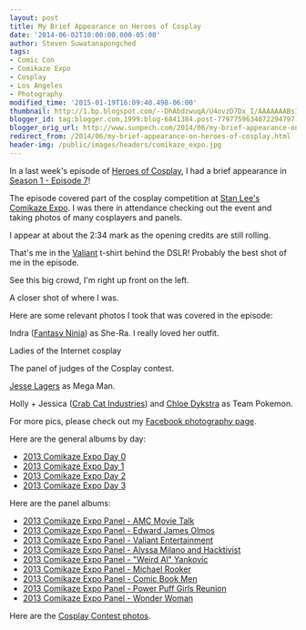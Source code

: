 ```yaml
---
layout: post
title: My Brief Appearance on Heroes of Cosplay
date: '2014-06-02T10:00:00.000-05:00'
author: Steven Suwatanapongched
tags:
- Comic Con
- Comikaze Expo
- Cosplay
- Los Angeles
- Photography
modified_time: '2015-01-19T16:09:40.498-06:00'
thumbnail: http://1.bp.blogspot.com/--DhAbdzwuqA/U4ovzD7Dx_I/AAAAAAABsIA/rk_aFy9AB9M/s600/Heroes_of_Cosplay-Steven_01.jpg
blogger_id: tag:blogger.com,1999:blog-6841384.post-7797759634072294797
blogger_orig_url: http://www.sunpech.com/2014/06/my-brief-appearance-on-heroes-of-cosplay.html
redirect_from: /2014/06/my-brief-appearance-on-heroes-of-cosplay.html
header-img: /public/images/headers/comikaze_expo.jpg
---
```


In a last week's episode of <a href="http://www.imdb.com/title/tt2923816/">Heroes of Cosplay</a>, I had a brief appearance in <a href="http://www.imdb.com/title/tt3673118/?ref_=ttep_ep7">Season 1 - Episode 7</a>!

The episode covered part of the cosplay competition at <a href="http://comikazeexpo.com/">Stan Lee's Comikaze Expo</a>. I was there in attendance checking out the event and taking photos of many cosplayers and panels.

I appear at about the 2:34 mark as the opening credits are still rolling.

That's me in the <a href="http://valiantuniverse.com/">Valiant</a> t-shirt behind the DSLR! Probably the best shot of me in the episode.
<a href="http://1.bp.blogspot.com/--DhAbdzwuqA/U4ovzD7Dx_I/AAAAAAABsIA/rk_aFy9AB9M/s600/Heroes_of_Cosplay-Steven_01.jpg" alt="" ><img   border="0" src="http://1.bp.blogspot.com/--DhAbdzwuqA/U4ovzD7Dx_I/AAAAAAABsIA/rk_aFy9AB9M/s600/Heroes_of_Cosplay-Steven_01.jpg" alt=""  /></a>

See this big crowd, I'm right up front on the left.
<a href="http://2.bp.blogspot.com/-WkWX_p6BruY/U4ovzo0TLhI/AAAAAAABsIE/vqt1DQ0ry6s/s600/Heroes_of_Cosplay-Steven_02.jpg" alt="" ><img   border="0" src="http://2.bp.blogspot.com/-WkWX_p6BruY/U4ovzo0TLhI/AAAAAAABsIE/vqt1DQ0ry6s/s600/Heroes_of_Cosplay-Steven_02.jpg" alt=""   /></a>

A closer shot of where I was.
<a href="http://2.bp.blogspot.com/-_ZOJW6jCSgg/U4ovzTXWy_I/AAAAAAABsII/UsqBw99qqfw/s600/Heroes_of_Cosplay-Steven_03.jpg" alt="" ><img   border="0" src="http://2.bp.blogspot.com/-_ZOJW6jCSgg/U4ovzTXWy_I/AAAAAAABsII/UsqBw99qqfw/s600/Heroes_of_Cosplay-Steven_03.jpg" alt=""   /></a>

Here are some relevant photos I took that was covered in the episode:

Indra (<a href="https://www.facebook.com/FantasyNinja">Fantasy Ninja</a>) as She-Ra. I really loved her outfit.
<a href="http://4.bp.blogspot.com/-PXAmT-PNedk/UndQJ63oA_I/AAAAAAABjE8/vDKoXXciMy0/s600/2013-11-02+at+13-30-47.jpg" alt="" ><img   border="0" src="http://4.bp.blogspot.com/-PXAmT-PNedk/UndQJ63oA_I/AAAAAAABjE8/vDKoXXciMy0/s600/2013-11-02+at+13-30-47.jpg" alt=""   /></a>

Ladies of the Internet cosplay
<a href="http://2.bp.blogspot.com/-9gGjvyWhwYg/UndQ7kGa70I/AAAAAAABjKc/xrOy2xZ8-iw/s600/2013-11-03+at+13-57-57.jpg" alt="" ><img   border="0" src="http://2.bp.blogspot.com/-9gGjvyWhwYg/UndQ7kGa70I/AAAAAAABjKc/xrOy2xZ8-iw/s600/2013-11-03+at+13-57-57.jpg" alt=""   /></a>

The panel of judges of the Cosplay contest.
<a href="http://2.bp.blogspot.com/-l9-qHjdulOo/UndVFj_RGjI/AAAAAAABjrM/yD-wuQdEHRM/s600/2013-11-02+at+18-18-45.jpg" alt="" ><img   border="0" src="http://2.bp.blogspot.com/-l9-qHjdulOo/UndVFj_RGjI/AAAAAAABjrM/yD-wuQdEHRM/s600/2013-11-02+at+18-18-45.jpg" alt=""   /></a>

<a href="https://www.facebook.com/MidnightArmorInc">Jesse Lagers</a> as Mega Man.
<a href="http://4.bp.blogspot.com/-hP_ngsVr9Ag/UndVut3XY7I/AAAAAAABjvU/at2gfW8hhg8/s600/2013-11-02+at+18-35-36.jpg" alt="" ><img   border="0" src="http://4.bp.blogspot.com/-hP_ngsVr9Ag/UndVut3XY7I/AAAAAAABjvU/at2gfW8hhg8/s600/2013-11-02+at+18-35-36.jpg" alt=""   /></a>

Holly + Jessica (<a href="https://www.facebook.com/CrabcatIndustries">Crab Cat Industries</a>) and <a href="https://www.facebook.com/CoolPageBro">Chloe Dykstra</a> as Team Pokemon.
<a href="http://2.bp.blogspot.com/-0v3Nv5QAKUg/UndWPXcpX2I/AAAAAAABjyY/6TG1Za6iDYE/s600/2013-11-02+at+18-48-22.jpg" alt="" ><img   border="0" src="http://2.bp.blogspot.com/-0v3Nv5QAKUg/UndWPXcpX2I/AAAAAAABjyY/6TG1Za6iDYE/s600/2013-11-02+at+18-48-22.jpg" alt=""   /></a>

For more pics, please check out my <a href="https://www.facebook.com/SunpechPhotography/photos_albums">Facebook photography page</a>.

Here are the general albums by day:
<ul>
  <li><a href="https://www.facebook.com/media/set/?set=a.596985800366448.1073741840.408588035872893&amp;type=3">2013 Comikaze Expo Day 0</a></li>
  <li><a href="https://www.facebook.com/media/set/?set=a.596986410366387.1073741841.408588035872893&amp;type=3">2013 Comikaze Expo Day 1</a></li>
  <li><a href="https://www.facebook.com/media/set/?set=a.596991047032590.1073741842.408588035872893&amp;type=3">2013 Comikaze Expo Day 2</a></li>
  <li><a href="https://www.facebook.com/media/set/?set=a.596992713699090.1073741843.408588035872893&amp;type=3">2013 Comikaze Expo Day 3</a></li></ul>Here are the panel albums:
  <ul>
  <li><a href="https://www.facebook.com/media/set/?set=a.596994967032198.1073741844.408588035872893&amp;type=3">2013 Comikaze Expo Panel - AMC Movie Talk</a></li>
  <li><a href="https://www.facebook.com/media/set/?set=a.596997347031960.1073741845.408588035872893&amp;type=3">2013 Comikaze Expo Panel - Edward James Olmos</a></li>
  <li><a href="https://www.facebook.com/media/set/?set=a.596997810365247.1073741846.408588035872893&amp;type=3">2013 Comikaze Expo Panel - Valiant Entertainment</a></li>
  <li><a href="https://www.facebook.com/media/set/?set=a.596998243698537.1073741847.408588035872893&amp;type=3">2013 Comikaze Expo Panel - Alyssa Milano and Hacktivist</a></li>
  <li><a href="https://www.facebook.com/media/set/?set=a.596999460365082.1073741848.408588035872893&amp;type=3">2013 Comikaze Expo Panel - "Weird Al" Yankovic</a></li>
  <li><a href="https://www.facebook.com/media/set/?set=a.596999933698368.1073741849.408588035872893&amp;type=3">2013 Comikaze Expo Panel - Michael Rooker</a></li>
  <li><a href="https://www.facebook.com/media/set/?set=a.597000610364967.1073741850.408588035872893&amp;type=3">2013 Comikaze Expo Panel - Comic Book Men</a></li>
  <li><a href="https://www.facebook.com/media/set/?set=a.597001533698208.1073741851.408588035872893&amp;type=3">2013 Comikaze Expo Panel - Power Puff Girls Reunion</a></li>
  <li><a href="https://www.facebook.com/media/set/?set=a.597005110364517.1073741853.408588035872893&amp;type=3">2013 Comikaze Expo Panel - Wonder Woman</a></li>
</ul>

Here are the <a href="https://www.facebook.com/media/set/?set=a.597002530364775.1073741852.408588035872893&amp;type=3">Cosplay Contest photos</a>.

<a href="http://2.bp.blogspot.com/-DzMDJJ7KwQo/U4pACAgHx9I/AAAAAAABsIw/LJNdDBq6fyY/s600/2013+Comikaze+Expo+-+Cosplay+Contest.jpg" alt="" ><img   border="0" src="http://2.bp.blogspot.com/-DzMDJJ7KwQo/U4pACAgHx9I/AAAAAAABsIw/LJNdDBq6fyY/s600/2013+Comikaze+Expo+-+Cosplay+Contest.jpg" alt=""   /></a>
